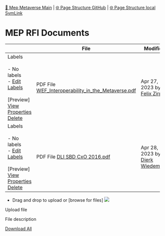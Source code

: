 [📁 Mep Metaverse Main](../mep-metaverse-main.md) | [🌐 Page Structure GitHub](/2cu.atlassian.net/wiki/spaces/CCU/pages/500000028/mep-rfi-documents.md) | [🌐 Page Structure local SymLink](./mep-rfi-documents.page.md)

# MEP RFI Documents

   

|     | File | Modified |
| --- | --- | --- |
| Labels<br><br>- No labels<br>- [Edit Labels](#)<br><br>[Preview] [View](/wiki/download/attachments/1933770798/WEF_Interoperability_in_the_Metaverse.pdf?version=1) [Properties](/wiki/pages/editattachment.action?pageId=1933770798&fileName=WEF_Interoperability_in_the_Metaverse.pdf&isFromPageView=true) [Delete](/wiki/pages/confirmattachmentremoval.action?pageId=1933770798&fileName=WEF_Interoperability_in_the_Metaverse.pdf) | PDF File [WEF\_Interoperability\_in\_the\_Metaverse.pdf](/wiki/download/attachments/1933770798/WEF_Interoperability_in_the_Metaverse.pdf?api=v2) | Apr 27, 2023 by [Felix Zirpel](/wiki/people/6098ef1c9fd9f30067fcc12c) |
| Labels<br><br>- No labels<br>- [Edit Labels](#)<br><br>[Preview] [View](/wiki/download/attachments/1933770798/DLI+SBD+CxO+2016.pdf?version=1) [Properties](/wiki/pages/editattachment.action?pageId=1933770798&fileName=DLI+SBD+CxO+2016.pdf&isFromPageView=true) [Delete](/wiki/pages/confirmattachmentremoval.action?pageId=1933770798&fileName=DLI+SBD+CxO+2016.pdf) | PDF File [DLI SBD CxO 2016.pdf](/wiki/download/attachments/1933770798/DLI%20SBD%20CxO%202016.pdf?api=v2) | Apr 28, 2023 by [Dierk Wiedemann](/wiki/people/63be9afe8a7d2f693bf700d4) |

- Drag and drop to upload or [browse for files] ![](/wiki/images/icons/wait.gif)

Upload file 

File description  

[Download All](/wiki/download/all_attachments?pageId=1933770798)
